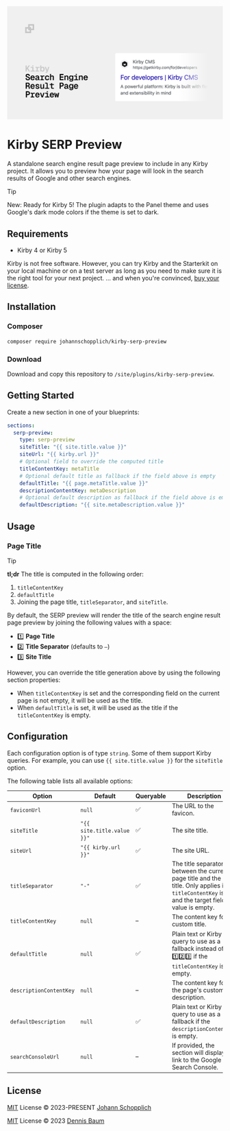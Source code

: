 ![Kirby Search Engine Result Page Preview screenshot](./.github/kirby-serp-preview.png)

# Kirby SERP Preview

A standalone search engine result page preview to include in any Kirby project. It allows you to preview how your page will look in the search results of Google and other search engines.

> [!TIP]
> New: Ready for Kirby 5! The plugin adapts to the Panel theme and uses Google's dark mode colors if the theme is set to dark.

## Requirements

- Kirby 4 or Kirby 5

Kirby is not free software. However, you can try Kirby and the Starterkit on your local machine or on a test server as long as you need to make sure it is the right tool for your next project. … and when you're convinced, [buy your license](https://getkirby.com/buy).

## Installation

### Composer

```bash
composer require johannschopplich/kirby-serp-preview
```

### Download

Download and copy this repository to `/site/plugins/kirby-serp-preview`.

## Getting Started

Create a new section in one of your blueprints:

```yml
sections:
  serp-preview:
    type: serp-preview
    siteTitle: "{{ site.title.value }}"
    siteUrl: "{{ kirby.url }}"
    # Optional field to override the computed title
    titleContentKey: metaTitle
    # Optional default title as fallback if the field above is empty
    defaultTitle: "{{ page.metaTitle.value }}"
    descriptionContentKey: metaDescription
    # Optional default description as fallback if the field above is empty
    defaultDescription: "{{ site.metaDescription.value }}"
```

## Usage

### Page Title

> [!TIP]
>
> **tl;dr** The title is computed in the following order:
>
> 1. `titleContentKey`
> 2. `defaultTitle`
> 3. Joining the page title, `titleSeparator`, and `siteTitle`.

By default, the SERP preview will render the title of the search engine result page preview by joining the following values with a space:

- 1️⃣ **Page Title**
- 2️⃣ **Title Separator** (defaults to `–`)
- 3️⃣ **Site Title**

However, you can override the title generation above by using the following section properties:

- When `titleContentKey` is set and the corresponding field on the current page is not empty, it will be used as the title.
- When `defaultTitle` is set, it will be used as the title if the `titleContentKey` is empty.

## Configuration

Each configuration option is of type `string`. Some of them support Kirby queries. For example, you can use `{{ site.title.value }}` for the `siteTitle` option.

The following table lists all available options:

| Option                  | Default                    | Queryable | Description                                                                                                                                             |
| ----------------------- | -------------------------- | --------- | ------------------------------------------------------------------------------------------------------------------------------------------------------- |
| `faviconUrl`            | `null`                     | ✅        | The URL to the favicon.                                                                                                                                 |
| `siteTitle`             | `"{{ site.title.value }}"` | ✅        | The site title.                                                                                                                                         |
| `siteUrl`               | `"{{ kirby.url }}"`        | ✅        | The site URL.                                                                                                                                           |
| `titleSeparator`        | `"-"`                      | ✅        | The title separator between the current page title and the site title. Only applies if no `titleContentKey` is set and the target field value is empty. |
| `titleContentKey`       | `null`                     | –         | The content key for a custom title.                                                                                                                     |
| `defaultTitle`          | `null`                     | ✅        | Plain text or Kirby query to use as a fallback instead of 1️⃣2️⃣3️⃣ if the `titleContentKey` is empty.                                                     |
| `descriptionContentKey` | `null`                     | –         | The content key for the page's custom description.                                                                                                      |
| `defaultDescription`    | `null`                     | ✅        | Plain text or Kirby query to use as a fallback if the `descriptionContentKey` is empty.                                                                 |
| `searchConsoleUrl`      | `null`                     | –         | If provided, the section will display a link to the Google Search Console.                                                                              |

## License

[MIT](./LICENSE) License © 2023-PRESENT [Johann Schopplich](https://github.com/johannschopplich)

[MIT](./LICENSE) License © 2023 [Dennis Baum](https://github.com/dennisbaum)

